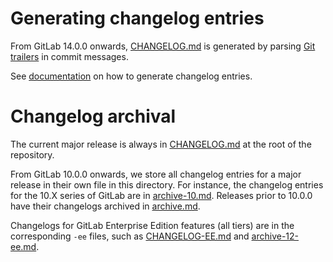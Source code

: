 # Generating changelog entries

From GitLab 14.0.0 onwards, [CHANGELOG.md](../CHANGELOG.md) is generated
by parsing [Git trailers](https://git-scm.com/docs/git-interpret-trailers)
in commit messages.

See [documentation](https://docs.gitlab.com/development/changelog/#how-to-generate-a-changelog-entry)
on how to generate changelog entries.

# Changelog archival

The current major release is always in [CHANGELOG.md](../CHANGELOG.md) at the
root of the repository.

From GitLab 10.0.0 onwards, we store all changelog entries for a major release
in their own file in this directory. For instance, the changelog entries for the
10.X series of GitLab are in [archive-10.md](archive-10.md). Releases prior to
10.0.0 have their changelogs archived in [archive.md](archive.md).

Changelogs for GitLab Enterprise Edition features (all tiers) are in the
corresponding `-ee` files, such as [CHANGELOG-EE.md](../CHANGELOG-EE.md) and
[archive-12-ee.md](archive-12-ee.md).
